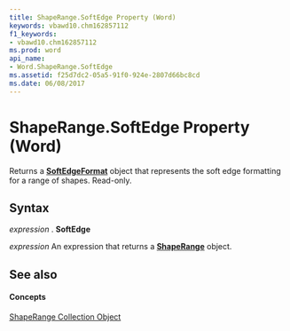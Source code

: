 ```yaml
---
title: ShapeRange.SoftEdge Property (Word)
keywords: vbawd10.chm162857112
f1_keywords:
- vbawd10.chm162857112
ms.prod: word
api_name:
- Word.ShapeRange.SoftEdge
ms.assetid: f25d7dc2-05a5-91f0-924e-2807d66bc8cd
ms.date: 06/08/2017
---
```



# ShapeRange.SoftEdge Property (Word)

Returns a  **[SoftEdgeFormat](softedgeformat-object-word.md)** object that represents the soft edge formatting for a range of shapes. Read-only.


## Syntax

 _expression_ . **SoftEdge**

 _expression_ An expression that returns a **[ShapeRange](shaperange-object-word.md)** object.


## See also


#### Concepts


[ShapeRange Collection Object](shaperange-object-word.md)

